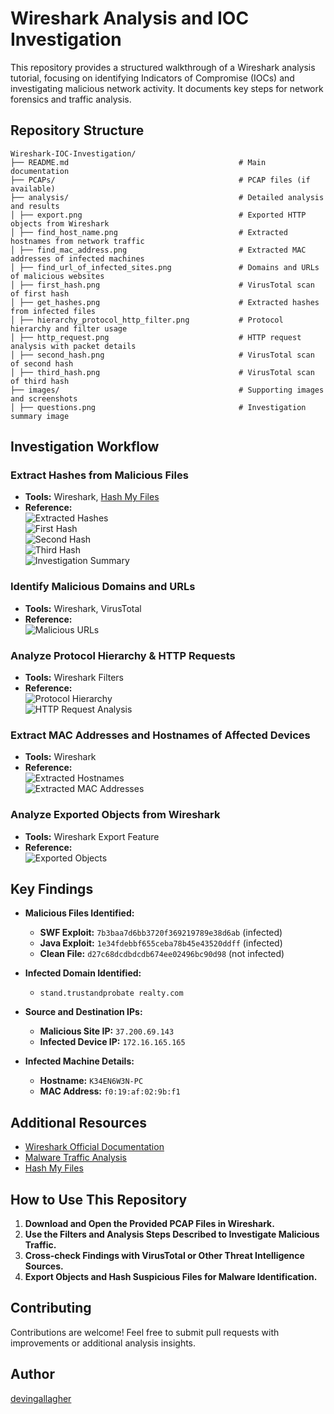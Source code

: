 # Wireshark Analysis and IOC Investigation

This repository provides a structured walkthrough of a Wireshark analysis tutorial, focusing on identifying Indicators of Compromise (IOCs) and investigating malicious network activity. It documents key steps for network forensics and traffic analysis.

## Repository Structure

```
Wireshark-IOC-Investigation/
├── README.md                                      # Main documentation
├── PCAPs/                                         # PCAP files (if available)
├── analysis/                                      # Detailed analysis and results
│ ├── export.png                                   # Exported HTTP objects from Wireshark
│ ├── find_host_name.png                           # Extracted hostnames from network traffic
│ ├── find_mac_address.png                         # Extracted MAC addresses of infected machines
│ ├── find_url_of_infected_sites.png               # Domains and URLs of malicious websites
│ ├── first_hash.png                               # VirusTotal scan of first hash
│ ├── get_hashes.png                               # Extracted hashes from infected files
│ ├── hierarchy_protocol_http_filter.png           # Protocol hierarchy and filter usage
│ ├── http_request.png                             # HTTP request analysis with packet details
│ ├── second_hash.png                              # VirusTotal scan of second hash
│ ├── third_hash.png                               # VirusTotal scan of third hash
├── images/                                        # Supporting images and screenshots
│ ├── questions.png                                # Investigation summary image
```

## Investigation Workflow

### Extract Hashes from Malicious Files
- **Tools:** Wireshark, [Hash My Files](https://www.nirsoft.net/utils/hash_my_files.html)
- **Reference:**  
  ![Extracted Hashes](analysis/get_hashes.png)  
  ![First Hash](analysis/first_hash.png)  
  ![Second Hash](analysis/second_hash.png)  
  ![Third Hash](analysis/third_hash.png)  
  ![Investigation Summary](images/questions.png)  

### Identify Malicious Domains and URLs
- **Tools:** Wireshark, VirusTotal
- **Reference:**  
  ![Malicious URLs](analysis/find_url_of_infected_sites.png)

### Analyze Protocol Hierarchy & HTTP Requests
- **Tools:** Wireshark Filters
- **Reference:**  
  ![Protocol Hierarchy](analysis/hierarchy_protocol_http_filter.png)  
  ![HTTP Request Analysis](analysis/http_request.png)  

### Extract MAC Addresses and Hostnames of Affected Devices
- **Tools:** Wireshark
- **Reference:**  
  ![Extracted Hostnames](analysis/find_host_name.png)  
  ![Extracted MAC Addresses](analysis/find_mac_address.png)  

### Analyze Exported Objects from Wireshark
- **Tools:** Wireshark Export Feature
- **Reference:**  
  ![Exported Objects](analysis/export.png)  

## Key Findings

- **Malicious Files Identified:**
  - **SWF Exploit:** `7b3baa7d6bb3720f369219789e38d6ab` (infected)
  - **Java Exploit:** `1e34fdebbf655ceba78b45e43520ddff` (infected)
  - **Clean File:** `d27c68dcdbdcdb674ee02496bc90d98` (not infected)

- **Infected Domain Identified:**
  - `stand.trustandprobate realty.com`

- **Source and Destination IPs:**
  - **Malicious Site IP:** `37.200.69.143`
  - **Infected Device IP:** `172.16.165.165`

- **Infected Machine Details:**
  - **Hostname:** `K34EN6W3N-PC`
  - **MAC Address:** `f0:19:af:02:9b:f1`

## Additional Resources

- [Wireshark Official Documentation](https://www.wireshark.org/docs/wsug_html_chunked/)
- [Malware Traffic Analysis](https://malware-traffic-analysis.net)
- [Hash My Files](https://www.nirsoft.net/utils/hash_my_files.html)

## How to Use This Repository

1. **Download and Open the Provided PCAP Files in Wireshark.**
2. **Use the Filters and Analysis Steps Described to Investigate Malicious Traffic.**
3. **Cross-check Findings with VirusTotal or Other Threat Intelligence Sources.**
4. **Export Objects and Hash Suspicious Files for Malware Identification.**

## Contributing

Contributions are welcome! Feel free to submit pull requests with improvements or additional analysis insights.

## Author

[devingallagher](https://github.com/devingallagher)

